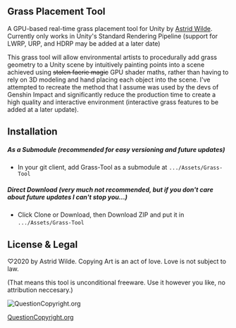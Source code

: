 ## Grass Placement Tool

A GPU-based real-time grass placement tool for Unity by [Astrid Wilde](http://twitter.com/astridwilde1).
Currently only works in Unity's Standard Rendering Pipeline (support for LWRP, URP, and HDRP may be added at a later date)

This grass tool will allow environmental artists to procedurally add grass geometry to a Unity scene by intuitively painting points into a scene achieved using ~~stolen faerie magic~~ GPU shader maths, rather than having to rely on 3D modeling and hand placing each object into the scene. I've attempted to recreate the method that I assume was used by the devs of Genshin Impact and significantly reduce the production time to create a high quality and interactive environment (interactive grass features to be added at a later update).
  
## Installation
##### As a Submodule _(recommended for easy versioning and future updates)_
 * In your git client, add Grass-Tool as a submodule at `.../Assets/Grass-Tool`
##### Direct Download (very much not recommended, but if you don't care about future updates I can't stop you...)
 * Click Clone or Download, then Download ZIP and put it in `.../Assets/Grass-Tool`
 
## License & Legal
♡2020 by Astrid Wilde. Copying Art is an act of love. Love is not subject to law.

(That means this tool is unconditional freeware. Use it however you like, no attribution neccesary.)

![QuestionCopyright.org](http://questioncopyright.org/cm/images/banner/qco-banner-blue-150x63.png)

[QuestionCopyright.org](https://questioncopyright.org/)
